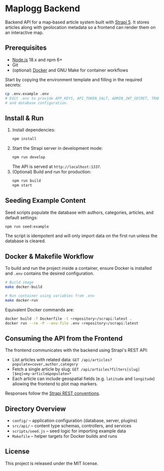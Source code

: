 # Maplogg Backend

Backend API for a map‑based article system built with [Strapi 5](https://strapi.io/). It stores articles along with geolocation metadata so a frontend can render them on an interactive map.

## Prerequisites

- [Node.js](https://nodejs.org/) 18.x and npm 6+
- Git
- (optional) [Docker](https://www.docker.com/) and GNU Make for container workflows

Start by copying the environment template and filling in the required secrets:

```bash
cp .env.example .env
# Edit .env to provide APP_KEYS, API_TOKEN_SALT, ADMIN_JWT_SECRET, TRANSFER_TOKEN_SALT,
# and database configuration.
```

## Install & Run

1. Install dependencies:
   ```bash
   npm install
   ```
2. Start the Strapi server in development mode:
   ```bash
   npm run develop
   ```
   The API is served at `http://localhost:1337`.
3. (Optional) Build and run for production:
   ```bash
   npm run build
   npm start
   ```

## Seeding Example Content

Seed scripts populate the database with authors, categories, articles, and default settings:

```bash
npm run seed:example
```

The script is idempotent and will only import data on the first run unless the database is cleared.

## Docker & Makefile Workflow

To build and run the project inside a container, ensure Docker is installed and `.env` contains the desired configuration.

```bash
# Build image
make docker-build

# Run container using variables from .env
make docker-run
```

Equivalent Docker commands are:

```bash
docker build -f Dockerfile -t <repository>/scrapi:latest .
docker run --rm -P --env-file .env <repository>/scrapi:latest
```

## Consuming the API from the Frontend

The frontend communicates with the backend using Strapi's REST API:

- List articles with related data:
  `GET /api/articles?populate=cover,author,category`
- Fetch a single article by slug:
  `GET /api/articles?filters[slug][$eq]=my-article&populate=*`
- Each article can include geospatial fields (e.g. `latitude` and `longitude`) allowing the frontend to plot map markers.

Responses follow the [Strapi REST conventions](https://docs.strapi.io/dev-docs/api/rest).

## Directory Overview

- `config/` – application configuration (database, server, plugins)
- `src/api/` – content type schemas, controllers, and services
- `scripts/seed.js` – seed logic for importing example data
- `Makefile` – helper targets for Docker builds and runs

## License

This project is released under the MIT license.

